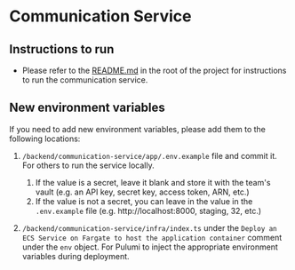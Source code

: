 # Communication Service

## Instructions to run

- Please refer to the [README.md](../README.md) in the root of the project for instructions to run the communication service.

## New environment variables

If you need to add new environment variables, please add them to the following locations:

1. `/backend/communication-service/app/.env.example` file and commit it. For others to run the service locally.

   1. If the value is a secret, leave it blank and store it with the team's vault (e.g. an API key, secret key, access token, ARN, etc.)
   2. If the value is not a secret, you can leave in the value in the `.env.example` file (e.g. http://localhost:8000, staging, 32, etc.)

2. `/backend/communication-service/infra/index.ts` under the `Deploy an ECS Service on Fargate to host the application container` comment under the `env` object. For Pulumi to inject the appropriate environment variables during deployment.